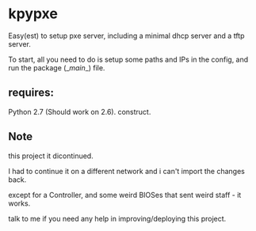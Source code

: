 kpypxe
======

Easy(est) to setup pxe server, including a minimal dhcp server and a tftp server.

To start, all you need to do is setup some paths and IPs in the config, and run the package (\__main__) file.

requires:
---------
Python 2.7 (Should work on 2.6).
construct.

Note
----
this project it dicontinued.

I had to continue it on a different network and i can't import the changes back.

except for a Controller, and some weird BIOSes that sent weird staff - it works.

talk to me if you need any help in improving/deploying this project.
